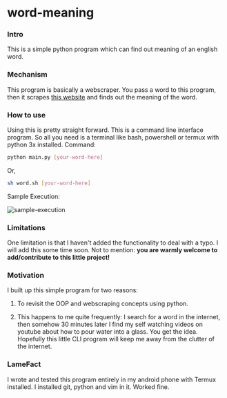 # word-meaning

### Intro

This is a simple python program which can find out meaning of an english word.
### Mechanism

This program is basically a webscraper.
You pass a word to this program, then it scrapes [this website](https://www.vocabulary.com/dictionary/)
and finds out the meaning of the word.

### How to use

Using this is pretty straight forward. This is a command line interface program. So all you need is a terminal like bash, powershell or termux with python 3x  installed.
Command:
```bash
python main.py [your-word-here]
```
Or,

```bash
sh word.sh [your-word-here]
```

Sample Execution:

![sample-execution](./assests/sample-execution.jpg?raw=true)

### Limitations

One limitation is that I haven't added the functionality to deal with a typo. I will add this some time soon. Not to mention: **you are warmly welcome to add/contribute to this little project!**


### Motivation

I built up this simple program for two reasons:
1. To revisit the OOP and webscraping concepts using python.

2. This happens to me quite frequently: I search for a word in the internet, then somehow 30 minutes later I find my self watching videos on youtube about how to pour water into a glass. You get the idea. Hopefully this little CLI program will keep me away from the clutter of the internet. 

### LameFact
I wrote and tested this program entirely in my android phone with Termux installed. I installed git, python and vim in it. Worked fine.
